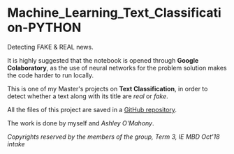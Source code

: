 # Machine_Learning_Text_Classification-PYTHON

Detecting FAKE & REAL news. 

It is highly suggested that the notebook is opened through **Google Colaboratory**, as the use of neural networks for the problem solution makes the code harder to run locally.

This is one of my Master's projects on **Text Classification**, in order to detect whether a text along with its title are *real* or *fake*. 

All the files of this project are saved in a [GitHub repository](https://github.com/stsentemeidis/Machine_Learning_Text_Classification-Python/).

The work is done by myself and *Ashley O'Mahony*.

*Copyrights reserved by the members of the group, Term 3, IE MBD Oct'18 intake*
